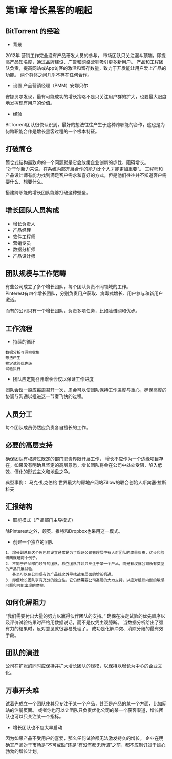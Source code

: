 # 第1章 增长黑客的崛起

## BitTorrent 的经验

* 背景

2012年 营销工作完全没有产品研发人员的参与，
市场团队只关注漏斗顶端，即提高产品知名度，通过品牌建设、广告和网络营销吸引更多新用户。
产品和工程团队负责，提高网站或App访客的激活和留存数量，致力于开发能让用户爱上产品的功能。
两个群体之间几乎不存在任何合作。

* 设置 产品营销经理（PMM）安娜贝尔

安娜贝尔发现，最有可能成功的增长策略不是只关注用户群的扩大，也要最大限度地发挥现有用户的价值。

* 经验

BitTorrent团队很快认识到，最好的想法往往产生于这种跨职能的合作，这也是为何跨职能合作是增长黑客过程的一个根本特征。

## 打破筒仓

筒仓式结构最致命的一个问题就是它会放缓企业创新的步伐、阻碍增长。  
“对于创新力来说，在系统内部开展合作的能力比个人才能更加重要”。
工程师和产品设计师有能力找到满足客户需求和喜好的方式，但是他们往往并不知道客户需要什么、想要什么。

搭建跨职能的增长团队能够打破这种壁垒。

## 增长团队人员构成

* 增长负责人
* 产品经理
* 软件工程师
* 营销专员
* 数据分析师
* 产品设计师

## 团队规模与工作范畴

有些公司成立了多个增长团队，每个团队负责不同领域的工作。  
Pinterest有四个增长团队，分别负责用户获取、病毒式增长、用户参与和新用户激活。

而有的公司只有一个增长团队，负责多项任务，比如脸谱网和优步。

## 工作流程

* 持续的循环
```text
数据分析与洞察收集
想法产生
排定试验优先级
试验执行
```

* 团队应定期召开增长会议以保证工作进度
	
团队会议一般应每周召开一次，周会可以使团队保持工作进度与重心，确保高度的协调与沟通以推进这一节奏飞快的过程。

## 人员分工

每个团队成员仍然应负责各自擅长的工作。

## 必要的高层支持

确保团队有权跨过既定的部门职责界限开展工作，
增长不应作为一个边缘项目存在，如果没有明确且坚定的高层意愿，增长团队将会在公司中处处受阻，陷入低效、僵化的形式主义和地盘之争。

典型事例：
	马克·扎克伯格
	世界最大的房地产网站Zillow的联合创始人斯宾塞·拉斯科夫

## 汇报结构

* 职能模式（产品部门主导模式）

除Pinterest之外，领英、推特和Dropbox也采用这一模式。

* 创建一个独立的团队

```text
1. 增长副总裁这个角色的设立通常是为了保证公司管理层中有人对团队的成果负责，优步和脸谱网就是两个例子。
2. 不同于产品部门领导的团队，独立团队并非只专注于某一个产品，而是有权就公司所有类型的产品开展试验，  
   甚至可以在公司现有的产品线之外寻找战略层面的增长机遇。
3. 即便增长团队享有充分的独立性，它仍然需要公司高层的大力支持，以应对组织内部的敏感问题和可能出现的摩擦。
```

## 如何化解阻力

“我们需要付出大量的努力以赢得伙伴团队的支持。”
确保在决定试验的优先顺序以及评价试验结果时严格用数据说话，而不是仅凭主观臆断。
当数据分析给出了强有力的结果时，反对意见就很容易处理了。
成功是化解冲突、消除分歧的最有效手段。

## 团队的演进

公司在扩张的同时应保持并扩大增长团队的规模，以保持以增长为中心的企业文化。

## 万事开头难

试着先成立一个团队使其只专注于某一个产品，甚至是产品的某一个方面，比如网站的注册页面。
或者你也可以让团队只负责优化公司的某一个获客渠道，增长团队也可以只关注某一个指标。

* 增长团队也不应太早启动

因为如果产品不受用户的喜爱，那么任何试验都无法激发持久的增长。
企业在明确其产品对于市场是“不可或缺”还是“有没有都无所谓”之前，都不应制订过于雄心勃勃的增长计划。

